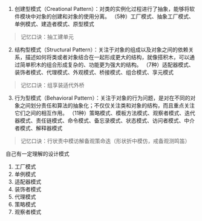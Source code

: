 1. 创建型模式（Creational Pattern）：对类的实例化过程进行了抽象，能够将软件模块中对象的创建和对象的使用分离。
（5种）工厂模式、抽象工厂模式、单例模式、建造者模式、原型模式

> 记忆口诀：抽工建单元
2. 结构型模式（Structural Pattern）：关注于对象的组成以及对象之间的依赖关系，描述如何将类或者对象结合在一起形成更大的结构，就像搭积木，可以通过简单积木的组合形成复杂的、功能更为强大的结构。
（7种）适配器模式、装饰者模式、代理模式、外观模式、桥接模式、组合模式、享元模式

> 记忆口诀：组享装适代外桥
3. 行为型模式（Behavioral Pattern）：关注于对象的行为问题，是对在不同的对象之间划分责任和算法的抽象化；不仅仅关注类和对象的结构，而且重点关注它们之间的相互作用。
（11种）策略模式、模板方法模式、观察者模式、迭代器模式、责任链模式、命令模式、备忘录模式、状态模式、访问者模式、中介者模式、解释器模式

> 记忆口诀：行状责中模访解备观策命迭（形状折中模仿，戒备观测鸣笛）

自己有一定理解的设计模式
1. 工厂模式
2. 单例模式
3. 适配器模式
4. 装饰者模式
5. 代理模式
6. 策略模式
7. 观察者模式